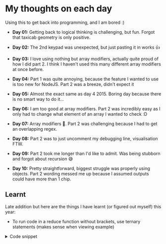 # My thoughts on each day

Using this to get back into programming, and I am bored :)

- **Day 01:** Getting back to logical thinking is challenging, but fun. Forgot that taxicab geometry is only positive.

- **Day 02:** The 2nd keypad was unexpected, but just pasting it in works 👍

- **Day 03:** I love using nothing but array modifiers, actually quite proud of how I did part 2. I think I haven't used this many different array modifiers at once before.

- **Day 04:** Part 1 was quite annoying, because the feature I wanted to use is too new for NodeJS. Part 2 was a breeze, didn't expect it

- **Day 05:** Almost the exact same as day 4 2015. Boring day because there is no smart way to do it...

- **Day 06:** I am too good at array modifiers. Part 2 was incredibly easy as I only had to change what element of an array I wanted to check :D

- **Day 07:** Array modifiers 🙏. Part 2 was challenging because I had to get an overlapping regex.

- **Day 08:** Part 2 was to just uncomment my debugging line, visualisation FTW.

- **Day 09:** Part 2 took me longer than I'd like to admit. Was being stubborn and forgot about recursion 😅

- **Day 10:** Pretty straightforward, biggest struggle was properly using objects. Part 2 wording messed me up because I assumed outputs could have more than 1 chip.

## Learnt
Late addition but here are the things I have learnt (or figured out myself) this year: 
 - To run code in a reduce function without brackets, use ternary statements (makes sense when viewing example)
 <details>
 <summary>Code snippet</summary>

 ```ts
 .reduce((a, b) => (a[b] = (a[b] || 0) + 1) ? a : a, {})
 // => Here the code is executed before just returning a
 ```
 </details>
